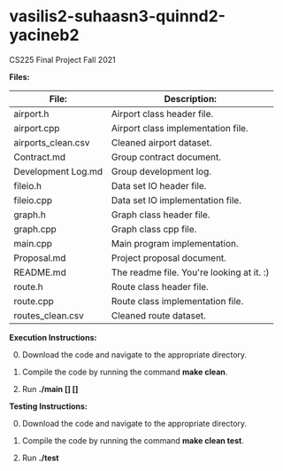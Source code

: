 # vasilis2-suhaasn3-quinnd2-yacineb2
CS225 Final Project Fall 2021

**Files:**

| File:              | Description:                              |
|--------------------|-------------------------------------------|
| airport.h          | Airport class header file.                |
| airport.cpp        | Airport class implementation file.        |
| airports_clean.csv | Cleaned airport dataset.                  |
| Contract.md        | Group contract document.                  |
| Development Log.md | Group development log.                    |
| fileio.h           | Data set IO header file.                  |
| fileio.cpp         | Data set IO implementation file.          |
| graph.h            | Graph class header file.                  |
| graph.cpp          | Graph class cpp file.                     |
| main.cpp           | Main program implementation.              |
| Proposal.md        | Project proposal document.                |
| README.md          | The readme file. You're looking at it. :) |
| route.h            | Route class header file.                  |
| route.cpp          | Route class implementation file.          |
| routes_clean.csv   | Cleaned route dataset.                    |

**Execution Instructions:**

0) Download the code and navigate to the appropriate directory.

1) Compile the code by running the command **make clean**.

2) Run **./main \[\] \[\]**

**Testing Instructions:**

0) Download the code and navigate to the appropriate directory.

1) Compile the code by running the command **make clean test**.

2) Run **./test**
